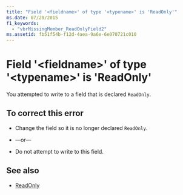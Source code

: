 ```yaml
---
title: "Field '<fieldname>' of type '<typename>' is 'ReadOnly'"
ms.date: 07/20/2015
f1_keywords: 
  - "vbrMissingMember_ReadOnlyField2"
ms.assetid: fb51f54b-f12d-4aea-9a6e-6e070721c010
---
```

# Field '\<fieldname>' of type '\<typename>' is 'ReadOnly'
You attempted to write to a field that is declared `ReadOnly`.  
  
## To correct this error  
  
-   Change the field so it is no longer declared `ReadOnly`.  
  
-   —or—  
  
-   Do not attempt to write to this field.  
  
## See also
- [ReadOnly](../../visual-basic/language-reference/modifiers/readonly.md)
